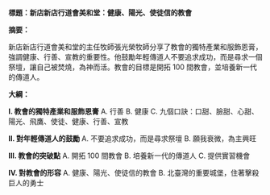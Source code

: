 **標題：新店新店行道會美和堂：健康、陽光、使徒信的教會**

**摘要：**

新店新店行道會美和堂的主任牧師張光榮牧師分享了教會的獨特產業和服飾恩膏，強調健康、行善、宣教的重要性。他鼓勵年輕傳道人不要追求成功，而是尋求一個祭壇，讓自己被焚燒，為神而活。教會的目標是開拓 100 間教會，並培養新一代的傳道人。

**大綱：**

**I. 教會的獨特產業和服飾恩膏**
    A. 行善
    B. 健康
    C. 九個口訣：口甜、臉甜、心甜、陽光、飛鷹、使徒、健康、行善、宣教

**II. 對年輕傳道人的鼓勵**
    A. 不要追求成功，而是尋求祭壇
    B. 願我衰微，為主興旺

**III. 教會的突破點**
    A. 開拓 100 間教會
    B. 培養新一代的傳道人
    C. 提供實習機會

**IV. 對教會的形容**
    A. 健康、陽光、使徒信的教會
    B. 北臺灣的重要城堡，住著擊殺巨人的勇士